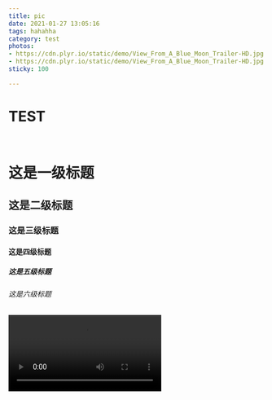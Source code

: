 ```yaml
---
title: pic
date: 2021-01-27 13:05:16
tags: hahahha
category: test
photos:
- https://cdn.plyr.io/static/demo/View_From_A_Blue_Moon_Trailer-HD.jpg
- https://cdn.plyr.io/static/demo/View_From_A_Blue_Moon_Trailer-HD.jpg
sticky: 100

---
```




# TEST

```

```

```

```

# 这是一级标题
## 这是二级标题
### 这是三级标题
#### 这是四级标题
##### 这是五级标题
###### 这是六级标题

<video src="https://cdn.plyr.io/static/demo/View_From_A_Blue_Moon_Trailer-720p.mp4"/>